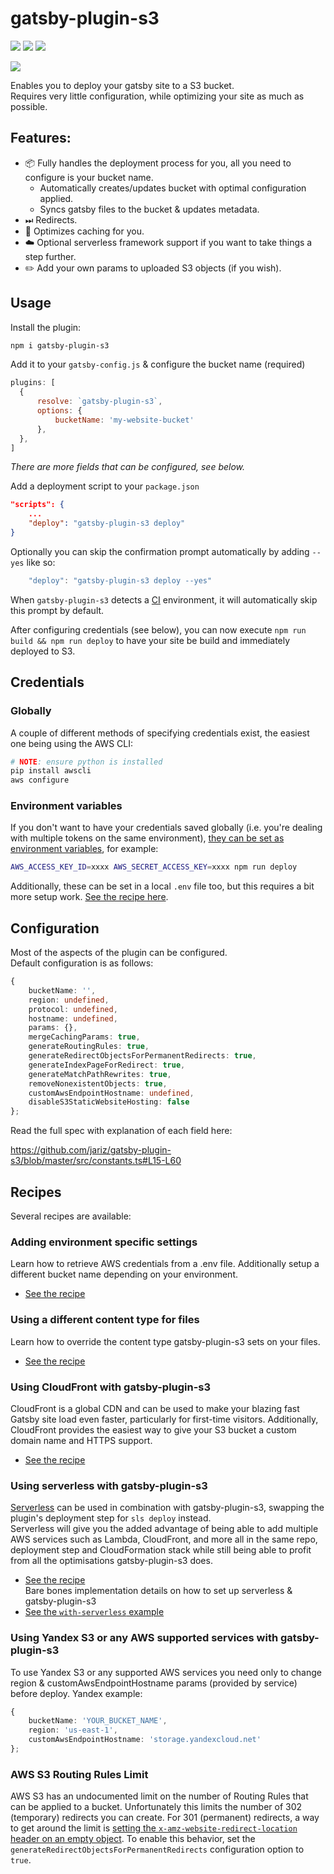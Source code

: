 # gatsby-plugin-s3

[![](https://img.shields.io/npm/v/gatsby-plugin-s3.svg?style=flat)](https://npmjs.com/package/gatsby-plugin-s3)
[![](https://img.shields.io/travis/jariz/gatsby-plugin-s3.svg?label=unix&style=flat&logo=travis)](https://travis-ci.org/jariz/gatsby-plugin-s3)
[![](https://img.shields.io/azure-devops/build/jarizw/jarizw/1.svg?label=windows&style=flat&logo=azuredevops)](https://dev.azure.com/jarizw/jarizw/_build?definitionId=1)

![](https://jari.lol/KCB4gNo4Xg.gif)  

Enables you to deploy your gatsby site to a S3 bucket.  
Requires very little configuration, while optimizing your site as much as possible.

## Features:

- 📦 Fully handles the deployment process for you, all you need to configure is your bucket name.
    - Automatically creates/updates bucket with optimal configuration applied.
    - Syncs gatsby files to the bucket & updates metadata.
- ⏭ Redirects.
- 💾 Optimizes caching for you.
- ☁️ Optional serverless framework support if you want to take things a step further.
- ✏️ Add your own params to uploaded S3 objects (if you wish).

## Usage

Install the plugin:
```bash
npm i gatsby-plugin-s3
```

Add it to your `gatsby-config.js` & configure the bucket name (required)
```js
plugins: [
  {
      resolve: `gatsby-plugin-s3`,
      options: {
          bucketName: 'my-website-bucket'
      },
  },
]
```
_There are more fields that can be configured, see below._

Add a deployment script to your `package.json`
```json
"scripts": {
    ...
    "deploy": "gatsby-plugin-s3 deploy"
}
```

Optionally you can skip the confirmation prompt automatically by adding `--yes` like so:  
```js
    "deploy": "gatsby-plugin-s3 deploy --yes"
```
When `gatsby-plugin-s3` detects a [CI](https://en.wikipedia.org/wiki/Continuous_integration) environment, it will automatically skip this prompt by default.

After configuring credentials (see below), you can now execute `npm run build && npm run deploy` to have your site be build and immediately deployed to S3.

## Credentials

### Globally

A couple of different methods of specifying credentials exist, the easiest one being using the AWS CLI:

```bash
# NOTE: ensure python is installed
pip install awscli
aws configure
```

### Environment variables
If you don't want to have your credentials saved globally (i.e. you're dealing with multiple tokens on the same environment), [they can be set as environment variables](https://docs.aws.amazon.com/sdk-for-javascript/v2/developer-guide/loading-node-credentials-environment.html), for example:

```bash
AWS_ACCESS_KEY_ID=xxxx AWS_SECRET_ACCESS_KEY=xxxx npm run deploy
```

Additionally, these can be set in a local `.env` file too, but this requires a bit more setup work. [See the recipe here](recipes/with-dotenv.md).

## Configuration
Most of the aspects of the plugin can be configured.  
Default configuration is as follows:  

```typescript
{
    bucketName: '',
    region: undefined,
    protocol: undefined,
    hostname: undefined,
    params: {},
    mergeCachingParams: true,
    generateRoutingRules: true,
    generateRedirectObjectsForPermanentRedirects: true,
    generateIndexPageForRedirect: true,
    generateMatchPathRewrites: true,
    removeNonexistentObjects: true,
    customAwsEndpointHostname: undefined,
    disableS3StaticWebsiteHosting: false
};
```

Read the full spec with explanation of each field here:  

https://github.com/jariz/gatsby-plugin-s3/blob/master/src/constants.ts#L15-L60

## Recipes

Several recipes are available:

### Adding environment specific settings

Learn how to retrieve AWS credentials from a .env file.
Additionally setup a different bucket name depending on your environment.

- [See the recipe](recipes/with-dotenv.md)

### Using a different content type for files

Learn how to override the content type gatsby-plugin-s3 sets on your files.

- [See the recipe](recipes/custom-content-type.md) 


### Using CloudFront with gatsby-plugin-s3

CloudFront is a global CDN and can be used to make your blazing fast Gatsby site load even faster, particularly for first-time visitors. Additionally, CloudFront provides the easiest way to give your S3 bucket a custom domain name and HTTPS support.  

- [See the recipe](recipes/with-cloudfront.md) 

### Using serverless with gatsby-plugin-s3

[Serverless](https://serverless.com) can be used in combination with gatsby-plugin-s3, swapping the plugin's deployment step for `sls deploy` instead.  
Serverless will give you the added advantage of being able to add multiple AWS services such as Lambda, CloudFront, and more all in the same repo, deployment step and CloudFormation stack while still being able to profit from all the optimisations gatsby-plugin-s3 does.

- [See the recipe](recipes/with-serverless.md)  
Bare bones implementation details on how to set up serverless & gatsby-plugin-s3
- [See the `with-serverless` example](examples/with-serverless)  


### Using Yandex S3 or any AWS supported services with gatsby-plugin-s3
To use Yandex S3 or any supported AWS services you need only to change region & customAwsEndpointHostname params (provided by service) before deploy.
Yandex example:
```typescript
{
    bucketName: 'YOUR_BUCKET_NAME',
    region: 'us-east-1',
    customAwsEndpointHostname: 'storage.yandexcloud.net'
};
```

### AWS S3 Routing Rules Limit

AWS S3 has an undocumented limit on the number of Routing Rules that can be applied to a bucket.  Unfortunately this limits 
the number of 302 (temporary) redirects you can create.  For 301 (permanent) redirects, a way to get around the limit is 
[setting the `x-amz-website-redirect-location` header on an empty object](https://docs.aws.amazon.com/AmazonS3/latest/dev/how-to-page-redirect.html).
To enable this behavior, set the `generateRedirectObjectsForPermanentRedirects` configuration option to `true`.
